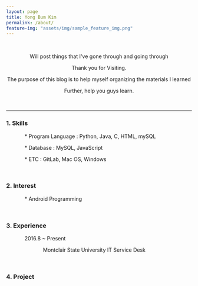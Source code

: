 ```yaml
---
layout: page
title: Yong Bum Kim
permalink: /about/
feature-img: "assets/img/sample_feature_img.png"
---
```


<style>
  .tab{
    text-indent: 50px;
  }
  .tab2{
    text-indent:100px;
  }
  #jb-sidebar{
    width: 260px;
    padding: 20px;
    margin-bottom: 10px;
    float: left;
    border: 0px;
    text-align: right;
  }
  #jb-content{
    width: 580px;
    padding: 20px;
    margin-bottom: 10px;
    float: right;
    border: 0px;
  }
  @media (min-width:481px){
    #jb-sidebar {
      width: 260px;
      float: left;
    }
    #jb-content {
      width: 580px;
      float: right;
    }
}
</style>

<br>
<center>
<p>Will post things that I've gone through and going through</p>
<p>Thank you for Visiting.</p>
<p>The purpose of this blog is to help myself organizing the materials I learned</p>
<p>Further, help you guys learn.</p>
</center>
<br>

---------------------------

<h3>1. Skills</h3>
 <p class="tab"> * Program Language : Python, Java, C, HTML, mySQL</p>
 <p class="tab"> * Database : MySQL, JavaScript</p>
 <p class="tab"> * ETC : GitLab, Mac OS, Windows</p>


<br>
<h3>2. Interest</h3>
   <p class="tab"> * Android Programming </p>

<br>

<h3>3. Experience</h3>
<p class="tab">2016.8 ~ Present</p>
<p class="tab2">Montclair State University IT Service Desk</p>
<!--
<div id="jb-sidebar">
	<p>2016.9 ~ Present</p>
</div>
<div id="jb-content">
    <p>Montclair State University IT Service Desk</p>
</div>
-->
<br>
<h3>4. Project</h3>
